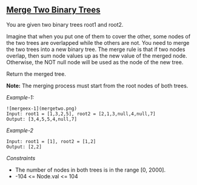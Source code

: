 ## [Merge Two Binary Trees](https://leetcode.com/problems/merge-two-binary-trees/)

You are given two binary trees root1 and root2.

Imagine that when you put one of them to cover the other, some nodes of the two trees are overlapped while the others are not. You need to merge the two trees into a new binary tree. The merge rule is that if two nodes overlap, then sum node values up as the new value of the merged node. Otherwise, the NOT null node will be used as the node of the new tree.

Return the merged tree.

**Note:** The merging process must start from the root nodes of both trees.

*Example-1:*
```
![mergeex-1](mergetwo.png)
Input: root1 = [1,3,2,5], root2 = [2,1,3,null,4,null,7]
Output: [3,4,5,5,4,null,7]
```

*Example-2*
```
Input: root1 = [1], root2 = [1,2]
Output: [2,2]
```

*Constraints*

- The number of nodes in both trees is in the range [0, 2000].
- -104 <= Node.val <= 104
